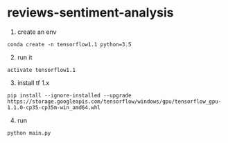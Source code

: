 # reviews-sentiment-analysis

1. create an env
```
conda create -n tensorflow1.1 python=3.5
```
2. run it 
```
activate tensorflow1.1
```
3. install tf 1.x
```
pip install --ignore-installed --upgrade https://storage.googleapis.com/tensorflow/windows/gpu/tensorflow_gpu-1.1.0-cp35-cp35m-win_amd64.whl
```
4. run 
```
python main.py
```